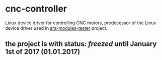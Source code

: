 # cnc-controller
Linux device driver for controlling CNC motors, predecessor of the Linux device driver used in [ara-modules-tester](https://github.com/NoHomey/ara-modules-tester) project.

## the project is with status: ***freezed*** until January 1st of 2017 (01.01.2017)